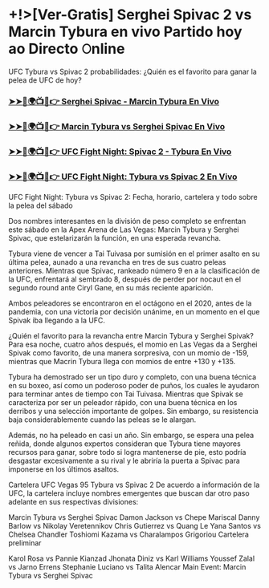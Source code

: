 #  +!>[Ver-Gratis] Serghei Spivac 2 vs Marcin Tybura en vivo Partido hoy ao Directo 𝙾nline

UFC Tybura vs Spivac 2 probabilidades: ¿Quién es el favorito para ganar la pelea de UFC de hoy?

<h3><a href="https://cutt.ly/MecUE7J2">➤➤🔴🌍📺📱👉 Serghei Spivac - Marcin Tybura En Vivo</a></h3>

<h3><a href="https://cutt.ly/MecUE7J2">➤➤🔴🌍📺📱👉 Marcin Tybura vs Serghei Spivac En Vivo</a></h3>

<h3><a href="https://cutt.ly/MecUE7J2">➤➤🔴🌍📺📱👉 UFC Fight Night: Spivac 2 - Tybura En Vivo</a></h3>

<h3><a href="https://cutt.ly/MecUE7J2">➤➤🔴🌍📺📱👉 UFC Fight Night: Tybura vs Spivac 2 En Vivo</a></h3>

UFC Fight Night: Tybura vs Spivac 2: Fecha, horario, cartelera y todo sobre la pelea del sábado

Dos nombres interesantes en la división de peso completo se enfrentan este sábado en la Apex Arena de Las Vegas: Marcin Tybura y Serghei Spivac, que estelarizarán la función, en una esperada revancha.

Tybura viene de vencer a Tai Tuivasa por sumisión en el primer asalto en su última pelea, aunado a una revancha en tres de sus cuatro peleas anteriores. Mientras que Spivac, rankeado número 9 en a la clasificación de la UFC, enfrentará al sembrado 8, después de perder por nocaut en el segundo round ante Ciryl Gane, en su más reciente aparición.

Ambos peleadores se encontraron en el octágono en el 2020, antes de la pandemia, con una victoria por decisión unánime, en un momento en el que Spivak iba llegando a la UFC.

¿Quién el favorito para la revancha entre Marcin Tybura y Serghei Spivak?
Para esa noche, cuatro años después, el momio en Las Vegas da a Serghei Spivak como favorito, de una manera sorpresiva, con un momio de -159, mientras que Macrin Tybura llega con momios de entre +130 y +135.

Tybura ha demostrado ser un tipo duro y completo, con una buena técnica en su boxeo, así como un poderoso poder de puños, los cuales le ayudaron para terminar antes de tiempo con Tai Tuivasa. Mientras que Spivak se caracteriza por ser un peleador rápido, con una buena técnica en los derribos y una selección importante de golpes. Sin embargo, su resistencia baja considerablemente cuando las peleas se le alargan.

Además, no ha peleado en casi un año. Sin embargo, se espera una pelea reñida, donde algunos expertos consideran que Tybura tiene mayores recursos para ganar, sobre todo si logra mantenerse de pie, esto podría desgastar excesivamente a su rival y le abriría la puerta a Spivac para imponerse en los últimos asaltos.

Cartelera UFC Vegas 95 Tybura vs Spivac 2
De acuerdo a información de la UFC, la cartelera incluye nombres emergentes que buscan dar otro paso adelante en sus respectivas divisiones:

Marcin Tybura vs Serghei Spivac
Damon Jackson vs Chepe Mariscal
Danny Barlow vs Nikolay Veretennikov
Chris Gutierrez vs Quang Le
Yana Santos vs Chelsea Chandler
Toshiomi Kazama vs Charalampos Grigoriou
Cartelera preliminar

Karol Rosa vs Pannie Kianzad
Jhonata Diniz vs Karl Williams
Youssef Zalal vs Jarno Errens
Stephanie Luciano vs Talita Alencar
Main Event: Marcin Tybura vs Serghei Spivac
